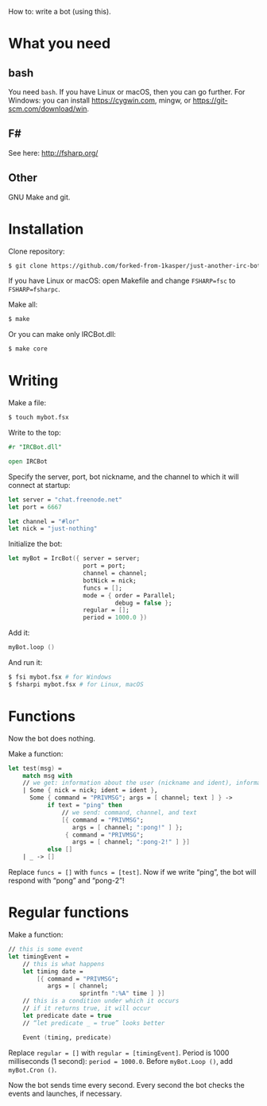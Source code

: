 How to: write a bot (using this).

# What you need

## bash

You need `bash`.
If you have Linux or macOS, then you can go further.
For Windows: you can install https://cygwin.com, mingw, or https://git-scm.com/download/win.

## F#

See here: http://fsharp.org/

## Other

GNU Make and git.

# Installation

Clone repository:
```bash
$ git clone https://github.com/forked-from-1kasper/just-another-irc-bot
```

If you have Linux or macOS: open Makefile and change `FSHARP=fsc` to `FSHARP=fsharpc`.

Make all:
```bash
$ make
```
Or you can make only IRCBot.dll:
```bash
$ make core
```

# Writing
Make a file:
```bash
$ touch mybot.fsx
```

Write to the top:
```fsharp
#r "IRCBot.dll"

open IRCBot
```

Specify the server, port, bot nickname, and the channel to which it will connect at startup:
```fsharp
let server = "chat.freenode.net"
let port = 6667

let channel = "#lor"
let nick = "just-nothing"
```

Initialize the bot:
```fsharp
let myBot = IrcBot({ server = server;
                     port = port;
                     channel = channel;
                     botNick = nick;
                     funcs = [];
                     mode = { order = Parallel;
                              debug = false };
                     regular = [];
                     period = 1000.0 })
```

Add it:
```fsharp
myBot.loop ()
```

And run it:
```bash
$ fsi mybot.fsx # for Windows
$ fsharpi mybot.fsx # for Linux, macOS
```

# Functions
Now the bot does nothing.

Make a function:
```fsharp
let test(msg) =
    match msg with
    // we get: information about the user (nickname and ident), information about the message (here: command, channel, and text)
    | Some { nick = nick; ident = ident },
      Some { command = "PRIVMSG"; args = [ channel; text ] } ->
           if text = "ping" then
               // we send: command, channel, and text
               [{ command = "PRIVMSG";
                  args = [ channel; ":pong!" ] };
                { command = "PRIVMSG";
                  args = [ channel; ":pong-2!" ] }]
           else []
    | _ -> []
```

Replace `funcs = []` with `funcs = [test]`.
Now if we write “ping”, the bot will respond with “pong” and “pong-2”!

# Regular functions
Make a function:

```fsharp
// this is some event
let timingEvent =
    // this is what happens
    let timing date =
        [{ command = "PRIVMSG";
           args = [ channel;
                    sprintfn ":%A" time ] }]
    // this is a condition under which it occurs
    // if it returns true, it will occur
    let predicate date = true
    // “let predicate _ = true” looks better

    Event (timing, predicate)
```

Replace `regular = []` with `regular = [timingEvent]`.
Period is 1000 milliseconds (1 second): `period = 1000.0`.
Before `myBot.Loop ()`, add `myBot.Cron ()`.

Now the bot sends time every second.
Every second the bot checks the events and launches, if necessary.